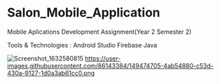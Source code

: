 # Salon_Mobile_Application


Mobile Aplications Development Assignment(Year 2 Semester 2)

Tools & Technologies :
    Android Studio
    Firebase
    Java
    
    
    
   ![Screenshot_1632580815](https://user-images.githubusercontent.com/86143384/149473960-c4179128-eb99-4226-bc6c-9ea7bf1db2a8.png)
   https://user-images.githubusercontent.com/86143384/149474705-4ab54880-c53d-430a-9127-1d0a3ab61cc0.png
    
    
